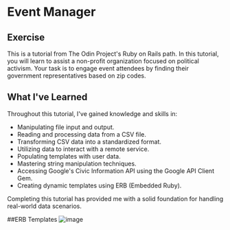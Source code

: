 # Event Manager

## Exercise

This is a tutorial from The Odin Project's Ruby on Rails path. In this tutorial, you will learn to assist a non-profit organization focused on political activism. Your task is to engage event attendees by finding their government representatives based on zip codes.

## What I've Learned

Throughout this tutorial, I've gained knowledge and skills in:

- Manipulating file input and output.
- Reading and processing data from a CSV file.
- Transforming CSV data into a standardized format.
- Utilizing data to interact with a remote service.
- Populating templates with user data.
- Mastering string manipulation techniques.
- Accessing Google's Civic Information API using the Google API Client Gem.
- Creating dynamic templates using ERB (Embedded Ruby).

Completing this tutorial has provided me with a solid foundation for handling real-world data scenarios.

##ERB Templates 
![image](https://github.com/MarlonMontenegro/event_manager/assets/103525183/9672232e-e050-4adf-9730-cced1cf39acf)
